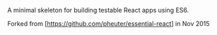 A minimal skeleton for building testable React apps using ES6.

Forked from [https://github.com/pheuter/essential-react] in Nov 2015
